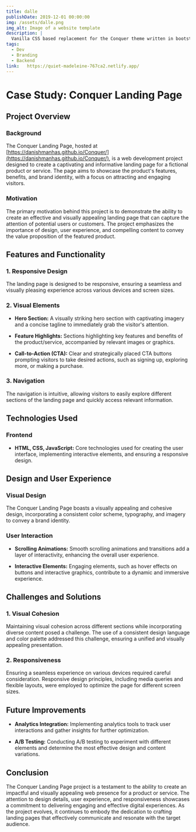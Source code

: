 ```yaml
---
title: dalle
publishDate: 2019-12-01 00:00:00
img: /assets/dalle.png
img_alt: Image of a website template
description: |
  Vanilla CSS based replacement for the Conquer theme written in bootstrap
tags:
  - Dev
  - Branding
  - Backend
link:   https://quiet-madeleine-767ca2.netlify.app/
---
```



# Case Study: Conquer Landing Page

## Project Overview

### Background

The Conquer Landing Page, hosted at [https://danishmanhas.github.io/Conquer/](https://danishmanhas.github.io/Conquer/), is a web development project designed to create a captivating and informative landing page for a fictional product or service. The page aims to showcase the product's features, benefits, and brand identity, with a focus on attracting and engaging visitors.

### Motivation

The primary motivation behind this project is to demonstrate the ability to create an effective and visually appealing landing page that can capture the attention of potential users or customers. The project emphasizes the importance of design, user experience, and compelling content to convey the value proposition of the featured product.

## Features and Functionality

### 1. Responsive Design

The landing page is designed to be responsive, ensuring a seamless and visually pleasing experience across various devices and screen sizes.

### 2. Visual Elements

- **Hero Section:** A visually striking hero section with captivating imagery and a concise tagline to immediately grab the visitor's attention.

- **Feature Highlights:** Sections highlighting key features and benefits of the product/service, accompanied by relevant images or graphics.

- **Call-to-Action (CTA):** Clear and strategically placed CTA buttons prompting visitors to take desired actions, such as signing up, exploring more, or making a purchase.

### 3. Navigation

The navigation is intuitive, allowing visitors to easily explore different sections of the landing page and quickly access relevant information.

## Technologies Used

### Frontend

- **HTML, CSS, JavaScript:** Core technologies used for creating the user interface, implementing interactive elements, and ensuring a responsive design.

## Design and User Experience

### Visual Design

The Conquer Landing Page boasts a visually appealing and cohesive design, incorporating a consistent color scheme, typography, and imagery to convey a brand identity.

### User Interaction

- **Scrolling Animations:** Smooth scrolling animations and transitions add a layer of interactivity, enhancing the overall user experience.

- **Interactive Elements:** Engaging elements, such as hover effects on buttons and interactive graphics, contribute to a dynamic and immersive experience.

## Challenges and Solutions

### 1. Visual Cohesion

Maintaining visual cohesion across different sections while incorporating diverse content posed a challenge. The use of a consistent design language and color palette addressed this challenge, ensuring a unified and visually appealing presentation.

### 2. Responsiveness

Ensuring a seamless experience on various devices required careful consideration. Responsive design principles, including media queries and flexible layouts, were employed to optimize the page for different screen sizes.

## Future Improvements

- **Analytics Integration:** Implementing analytics tools to track user interactions and gather insights for further optimization.

- **A/B Testing:** Conducting A/B testing to experiment with different elements and determine the most effective design and content variations.

## Conclusion

The Conquer Landing Page project is a testament to the ability to create an impactful and visually appealing web presence for a product or service. The attention to design details, user experience, and responsiveness showcases a commitment to delivering engaging and effective digital experiences. As the project evolves, it continues to embody the dedication to crafting landing pages that effectively communicate and resonate with the target audience.